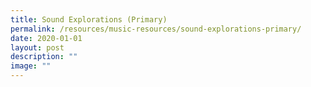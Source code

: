 ```yaml
---
title: Sound Explorations (Primary)
permalink: /resources/music-resources/sound-explorations-primary/
date: 2020-01-01
layout: post
description: ""
image: ""
---
```

